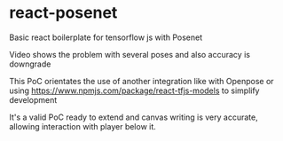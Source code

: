 # react-posenet


Basic react boilerplate for tensorflow js with Posenet

Video shows the problem with several poses and also accuracy is downgrade

This PoC orientates the use of another integration like with Openpose or using 
https://www.npmjs.com/package/react-tfjs-models to simplify development

It's a valid PoC ready to extend and canvas writing is very accurate, allowing interaction with player below it. 

